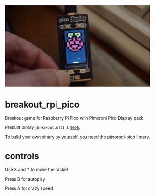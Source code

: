 ![Shape](https://raw.githubusercontent.com/boochow/breakout_rpi_pico/images/breakout_rpi_pico.jpg)
# breakout_rpi_pico
Breakout game for Raspberry Pi Pico with Pimoroni Pico Display pack

Prebuilt binary (`breakout.uf2`) is [here](https://github.com/boochow/breakout_rpi_pico/releases).

To build your own binary by yourself, you need the [pimoroni-pico](https://github.com/pimoroni/pimoroni-pico) library.

# controls
Use X and Y to move the racket

Press B for autoplay

Press A for crazy speed